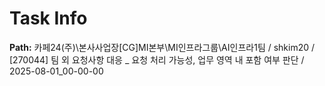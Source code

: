 # Task Info

**Path:** 카페24(주)\본사사업장\[CG]MI본부\MI인프라그룹\AI인프라1팀 / shkim20 / [270044] 팀 외 요청사항 대응 _ 요청 처리 가능성, 업무 영역 내 포함 여부 판단 / 2025-08-01_00-00-00

